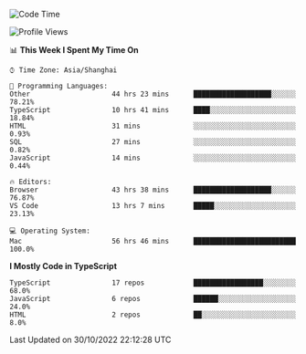 <!--START_SECTION:waka-->
![Code Time](http://img.shields.io/badge/Code%20Time-3%2C085%20hrs%2031%20mins-blue)

![Profile Views](http://img.shields.io/badge/Profile%20Views-0-blue)

📊 **This Week I Spent My Time On** 

```text
⌚︎ Time Zone: Asia/Shanghai

💬 Programming Languages: 
Other                    44 hrs 23 mins      ███████████████████░░░░░░   78.21% 
TypeScript               10 hrs 41 mins      ████░░░░░░░░░░░░░░░░░░░░░   18.84% 
HTML                     31 mins             ░░░░░░░░░░░░░░░░░░░░░░░░░   0.93% 
SQL                      27 mins             ░░░░░░░░░░░░░░░░░░░░░░░░░   0.82% 
JavaScript               14 mins             ░░░░░░░░░░░░░░░░░░░░░░░░░   0.44%

🔥 Editors: 
Browser                  43 hrs 38 mins      ███████████████████░░░░░░   76.87% 
VS Code                  13 hrs 7 mins       █████░░░░░░░░░░░░░░░░░░░░   23.13%

💻 Operating System: 
Mac                      56 hrs 46 mins      █████████████████████████   100.0%

```

**I Mostly Code in TypeScript** 

```text
TypeScript               17 repos            █████████████████░░░░░░░░   68.0% 
JavaScript               6 repos             ██████░░░░░░░░░░░░░░░░░░░   24.0% 
HTML                     2 repos             ██░░░░░░░░░░░░░░░░░░░░░░░   8.0%

```



 Last Updated on 30/10/2022 22:12:28 UTC
<!--END_SECTION:waka-->
